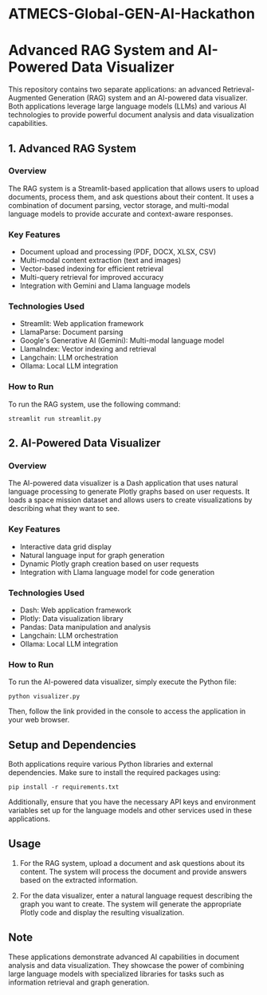 # ATMECS-Global-GEN-AI-Hackathon

# Advanced RAG System and AI-Powered Data Visualizer

This repository contains two separate applications: an advanced Retrieval-Augmented Generation (RAG) system and an AI-powered data visualizer. Both applications leverage large language models (LLMs) and various AI technologies to provide powerful document analysis and data visualization capabilities.

## 1. Advanced RAG System

### Overview
The RAG system is a Streamlit-based application that allows users to upload documents, process them, and ask questions about their content. It uses a combination of document parsing, vector storage, and multi-modal language models to provide accurate and context-aware responses.

### Key Features
- Document upload and processing (PDF, DOCX, XLSX, CSV)
- Multi-modal content extraction (text and images)
- Vector-based indexing for efficient retrieval
- Multi-query retrieval for improved accuracy
- Integration with Gemini and Llama language models

### Technologies Used
- Streamlit: Web application framework
- LlamaParse: Document parsing
- Google's Generative AI (Gemini): Multi-modal language model
- LlamaIndex: Vector indexing and retrieval
- Langchain: LLM orchestration
- Ollama: Local LLM integration

### How to Run
To run the RAG system, use the following command:
```
streamlit run streamlit.py
```

## 2. AI-Powered Data Visualizer

### Overview
The AI-powered data visualizer is a Dash application that uses natural language processing to generate Plotly graphs based on user requests. It loads a space mission dataset and allows users to create visualizations by describing what they want to see.

### Key Features
- Interactive data grid display
- Natural language input for graph generation
- Dynamic Plotly graph creation based on user requests
- Integration with Llama language model for code generation

### Technologies Used
- Dash: Web application framework
- Plotly: Data visualization library
- Pandas: Data manipulation and analysis
- Langchain: LLM orchestration
- Ollama: Local LLM integration

### How to Run
To run the AI-powered data visualizer, simply execute the Python file:
```
python visualizer.py
```
Then, follow the link provided in the console to access the application in your web browser.

## Setup and Dependencies

Both applications require various Python libraries and external dependencies. Make sure to install the required packages using:

```
pip install -r requirements.txt
```

Additionally, ensure that you have the necessary API keys and environment variables set up for the language models and other services used in these applications.

## Usage

1. For the RAG system, upload a document and ask questions about its content. The system will process the document and provide answers based on the extracted information.

2. For the data visualizer, enter a natural language request describing the graph you want to create. The system will generate the appropriate Plotly code and display the resulting visualization.

## Note

These applications demonstrate advanced AI capabilities in document analysis and data visualization. They showcase the power of combining large language models with specialized libraries for tasks such as information retrieval and graph generation.
